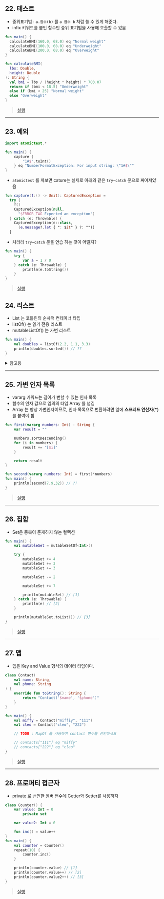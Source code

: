 ## 22. 테스트
* 중위표기법 : `a.함수(b)` 를 `a 함수 b` 처럼 쓸 수 있게 해준다.
* infix 키워드를 붙인 함수만 중위 표기법을 사용해 호출할 수 있음
```kotlin
fun main() {
  calculateBMI(160.0, 68.0) eq "Normal weight"
  calculateBMI(100.0, 68.0) eq "Underweight"
  calculateBMI(200.0, 68.0) eq "Overweight"
}

fun calculateBMI(
  lbs: Double,
  height: Double
): String {
  val bmi = lbs / (height * height) * 703.07
  return if (bmi < 18.5) "Underweight"
  else if (bmi < 25) "Normal weight"
  else "Overweight"
}
```
> [실행](./example/src/day3/TDDWorks.kt)
----

## 23. 예외
```kotlin
import atomictest.*

fun main() {
    capture {
        "1#$".toInt()
    } eq "NumberFormatException: For input string: \"1#$\""
}
```
* `atomictest` 를 까보면 cature는 실제로 아래와 같은 `try~catch` 문으로 짜여져있음
```kotlin
fun capture(f:() -> Unit): CapturedException =
  try {
    f()
    CapturedException(null,
      "$ERROR_TAG Expected an exception")
  } catch (e: Throwable) {
    CapturedException(e::class,
      (e.message?.let { ": $it" } ?: ""))
  }
```
* 차라리 `try~catch` 문을 연습 하는 것이 어떨지?
```kotlin
fun main() {
    try {
        var a = 1 / 0
    } catch (e: Throwable) {
        println(e.toString())
    }
}
```
> [실행](./example/src/day3/TryCatch.kt)

## 24. 리스트
* List 는 코틀린의 순차적 컨테이너 타입
* listOf() 는 읽기 전용 리스트
* mutableListOf() 는 가변 리스트
```kotlin
fun main() {
    val doubles = listOf(2.2, 1.1, 3.3)
    println(doubles.sorted()) // ??
}
```

<details>
<summary>참고용</summary>

[1.1, 2.2, 3.3]
* sort() 는 원본 List 를 바꿈 : 이를 인플레이스(in place) 라고 부른다
* sorted() 는 원본의 원소들을 정렬한 새로운 List 반환
</details>

---

## 25. 가변 인자 목록
* vararg 키워드는 길이가 변할 수 있는 인자 목록
* 함수의 인자 값으로 임의의 타입 Array 를 넘김
* Array 는 항상 가변인자이므로, 인자 목록으로 변환하려면 앞에 **스프레드 연산자(*)** 를 붙여야 함
```kotlin
fun first(vararg numbers: Int) : String {
    var result = ""

    numbers.sortDescending()
    for (i in numbers) {
        result += "[$i]"
    }

    return result
}

fun second(vararg numbers: Int) = first(*numbers)
fun main() {
    println(second(7,9,32)) // ??
}
```
> [실행](./example/src/day3/TwoFunctionsWithVarargs.kt)

---

## 26. 집합
* Set은 중복이 존재하지 않는 컬렉션
```kotlin
fun main() {
    val mutableSet = mutableSetOf<Int>()

    try {
        mutableSet += 4
        mutableSet += 3
        mutableSet += 3

        mutableSet -= 2

        mutableSet += 7

        println(mutableSet) // [1]
    } catch (e: Throwable) {
        println(e) // [2]
    }

    println(mutableSet.toList()) // [3]
}
```
> [실행](./example/src/day3/MutableSet.kt)
---

## 27. 맵
* 맵은 Key and Value 형식의 데이터 타입이다.
```kotlin
class Contact(
    val name: String,
    val phone: String
) {
    override fun toString(): String {
        return "Contact('$name', '$phone')"
    }
}

fun main() {
    val miffy = Contact("miffiy", "111")
    val cleo = Contact("cleo", "222")

    // TODO : MapOf 를 사용하여 contact 변수를 선언하세요

    // contacts["111"] eq "miffy"
    // contacts["222"] eq "cleo"
}
```
> [실행](./example/src/day3/ContactMap.kt)
---

## 28. 프로퍼티 접근자
* private 로 선언한 멤버 변수에 Getter와 Setter를 사용하자
```kotlin
class Counter() {
    var value: Int = 0
        private set

    var value2: Int = 0

    fun inc() = value++
}
fun main() {
    val counter = Counter()
    repeat(10) {
        counter.inc()
    }

    println(counter.value) // [1]
    println(counter.value++) // [2]
    println(counter.value2++) // [3]
}
```
> [실행](./example/src/day3/Counter.kt)